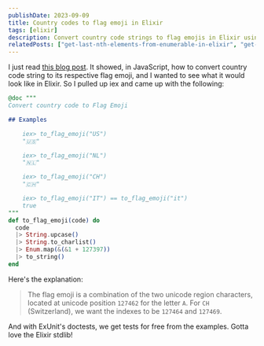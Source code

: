```yaml
---
publishDate: 2023-09-09
title: Country codes to flag emoji in Elixir
tags: [elixir]
description: Convert country code strings to flag emojis in Elixir using Unicode regional characters and stdlib functions.
relatedPosts: ["get-last-nth-elements-from-enumerable-in-elixir", "get-a-writable-temporary-directory-in-elixir", "print-stacktrace-in-elixir-elixirlang"]
---
```


I just read [this blog post](https://dev.to/jorik/country-code-to-flag-emoji-a21).
It showed, in JavaScript, how to convert country code string to its respective
flag emoji, and I wanted to see what it would look like in Elixir. So I pulled
up iex and came up with the following:

```elixir
@doc """
Convert country code to Flag Emoji

## Examples

    iex> to_flag_emoji("US")
    "🇺🇸"

    iex> to_flag_emoji("NL")
    "🇳🇱"

    iex> to_flag_emoji("CH")
    "🇨🇭"

    iex> to_flag_emoji("IT") == to_flag_emoji("it")
    true
"""
def to_flag_emoji(code) do
  code
  |> String.upcase()
  |> String.to_charlist()
  |> Enum.map(&(&1 + 127397))
  |> to_string()
end
```

Here's the explanation:

> The flag emoji is a combination of the two unicode region characters, located
> at unicode position `127462` for the letter `A`. For `CH` (Switzerland), we
> want the indexes to be `127464` and `127469`.

And with ExUnit's doctests, we get tests for free from the examples. Gotta love
the Elixir stdlib!